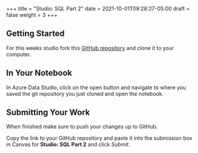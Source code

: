 +++
title = "Studio: SQL Part 2"
date = 2021-10-01T09:28:27-05:00
draft = false
weight = 3
+++

## Getting Started

For this weeks studio fork this [GitHub repository](https://github.com/launchcodeeducation/SQL-Part-2-Studio) and
clone it to your computer.

## In Your Notebook

In Azure Data Studio, click on the open button and navigate to where you saved the git repository you just cloned and open the notebook.

## Submitting Your Work

When finished make sure to push your changes up to GitHub.

Copy the link to your GitHub repository and paste it into the submission box in Canvas for **Studio: SQL Part 2** and click *Submit*.